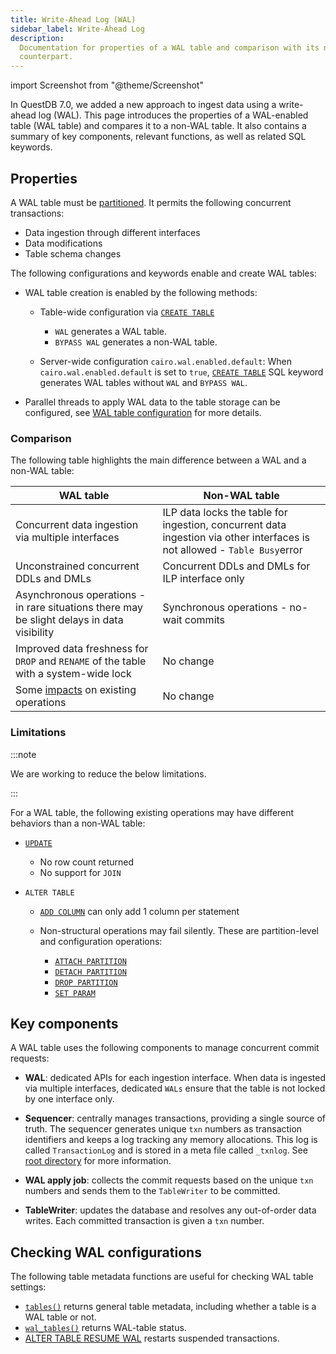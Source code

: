 ```yaml
---
title: Write-Ahead Log (WAL)
sidebar_label: Write-Ahead Log
description:
  Documentation for properties of a WAL table and comparison with its non-WAL
  counterpart.
---
```


import Screenshot from "@theme/Screenshot"

In QuestDB 7.0, we added a new approach to ingest data using a write-ahead log
(WAL). This page introduces the properties of a WAL-enabled table (WAL table)
and compares it to a non-WAL table. It also contains a summary of key
components, relevant functions, as well as related SQL keywords.

## Properties

A WAL table must be [partitioned](/docs/concept/partitions/). It permits the
following concurrent transactions:

- Data ingestion through different interfaces
- Data modifications
- Table schema changes

The following configurations and keywords enable and create WAL tables:

- WAL table creation is enabled by the following methods:

  - Table-wide configuration via
    [`CREATE TABLE`](/docs/reference/sql/create-table/)

    - `WAL` generates a WAL table.
    - `BYPASS WAL` generates a non-WAL table.

  - Server-wide configuration `cairo.wal.enabled.default`: When
    `cairo.wal.enabled.default` is set to `true`,
    [`CREATE TABLE`](/docs/reference/sql/create-table/) SQL keyword generates
    WAL tables without `WAL` and `BYPASS WAL`.

- Parallel threads to apply WAL data to the table storage can be configured, see
  [WAL table configuration](/docs/reference/configuration/#wal-table-configurations)
  for more details.

### Comparison

The following table highlights the main difference between a WAL and a non-WAL
table:

| WAL table                                                                                  | Non-WAL table                                                                                                             |
| ------------------------------------------------------------------------------------------ | ------------------------------------------------------------------------------------------------------------------------- |
| Concurrent data ingestion via multiple interfaces                                          | ILP data locks the table for ingestion, concurrent data ingestion via other interfaces is not allowed - `Table Busy`error |
| Unconstrained concurrent DDLs and DMLs                                                     | Concurrent DDLs and DMLs for ILP interface only                                                                           |
| Asynchronous operations - in rare situations there may be slight delays in data visibility | Synchronous operations - no-wait commits                                                                                  |
| Improved data freshness for `DROP` and `RENAME` of the table with a system-wide lock       | No change                                                                                                                 |
| Some [impacts](#limitations) on existing operations                                        | No change                                                                                                                 |

### Limitations

:::note

We are working to reduce the below limitations.

:::

For a WAL table, the following existing operations may have different behaviors
than a non-WAL table:

- [`UPDATE`](/docs/reference/sql/update/)

  - No row count returned
  - No support for `JOIN`

- `ALTER TABLE`

  - [`ADD COLUMN`](/docs/reference/sql/alter-table-add-column/) can only add 1
    column per statement
  - Non-structural operations may fail silently. These are partition-level and
    configuration operations:

    - [`ATTACH PARTITION`](/docs/reference/sql/alter-table-attach-partition/)
    - [`DETACH PARTITION`](/docs/reference/sql/alter-table-detach-partition/)
    - [`DROP PARTITION`](/docs/reference/sql/alter-table-drop-partition/)
    - [`SET PARAM`](/docs/reference/sql/alter-table-set-param/)

## Key components

A WAL table uses the following components to manage concurrent commit requests:

- **WAL**: dedicated APIs for each ingestion interface. When data is ingested via
  multiple interfaces, dedicated `WALs` ensure that the table is not locked by
  one interface only.

- **Sequencer**: centrally manages transactions, providing a single source of truth.
  The sequencer generates unique `txn` numbers as transaction identifiers
  and keeps a log tracking any memory allocations. This log is called
  `TransactionLog` and is stored in a meta file called `_txnlog`. See
  [root directory](/docs/concept/root-directory-structure/#db-directory) for
  more information.

- **WAL apply job**: collects the commit requests based on the unique `txn` numbers
  and sends them to the `TableWriter` to be committed.

- **TableWriter**: updates the database and resolves any out-of-order data writes.
  Each committed transaction is given a `txn` number.

<Screenshot
  alt="Diagram showing the sequencer allocating txn numbers to events cronologically"
  title="The sequencer allocates unique txn numbers to transactions from different WALs chronologically and serves as the single source of truth."
  height={435}
  src="/img/docs/concepts/wal_sequencer.png"
  width={745}
/>

<Screenshot
  alt="Diagram showing the WAL job application and WAL collect events and commit to QuestDB"
  title="The WAL job application collects the transactions sequencially for the TableWriter to commit to QuestDB."
  height={435}
  src="/img/docs/concepts/wal_process.png"
  width={745}
/>

## Checking WAL configurations

The following table metadata functions are useful for checking WAL table settings:

- [`tables()`](/docs/reference/function/meta/#tables) returns general table
  metadata, including whether a table is a WAL table or not.
- [`wal_tables()`](/docs/reference/function/meta/#wal_tables) returns WAL-table
  status.
- [ALTER TABLE RESUME WAL](/docs/reference/sql/alter-table-resume-wal/) restarts
  suspended transactions.

<!-- ## See also -->
<!-- Adding links to blog posts etc -->
